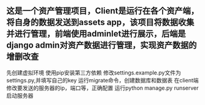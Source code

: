 ## 这是一个资产管理项目，Client是运行在各个资产端，将自身的数据发送到assets app，该项目将数据收集并进行管理，前端使用adminlet进行展示，后端是django admin对资产数据进行管理，实现资产数据的增删改查

先创建虚拟环境
使用pip安装第三方依赖
修改settings.example.py文件为settings.py,并填写自己的key
运行migrate命令，创建数据库和数据表
在client端修改要发送的服务器的ip，端口等，正确配置
运行python manage.py runserver启动服务器